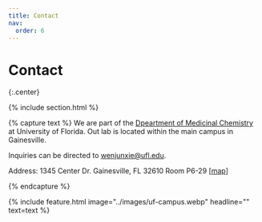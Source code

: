 ```yaml
---
title: Contact
nav:
  order: 6
---
```


# <i class="fas fa-paper-plane"></i>Contact

{:.center}

{% include section.html %}


{% capture text %}
We are part of the [Dpeartment of Medicinal Chemistry](https://mc.pharmacy.ufl.edu/) at University of Florida. Out lab is located within the main campus in Gainesville.

Inquiries can be directed to [wenjunxie@ufl.edu](mailto:wenjunxie@ufl.edu).

Address: 1345 Center Dr. Gainesville, FL 32610 Room P6-29 [[map](https://www.google.com/maps/place/University+of+Florida+Department+of+Medicinal+Chemistry/@29.6461573,-82.3841195,13.12z/data=!3m1!5s0x88e8a4aaddca48b1:0x2622d21cd5ac5ad5!4m6!3m5!1s0x88e8a39fcb8532a3:0x33d25fe51fb9e026!8m2!3d29.6402626!4d-82.3452726!16s%2Fg%2F1hm63mvr1?entry=ttu)] 

{% endcapture %}

{%
  include feature.html
  image="../images/uf-campus.webp"
  headline=""
  text=text
%}



